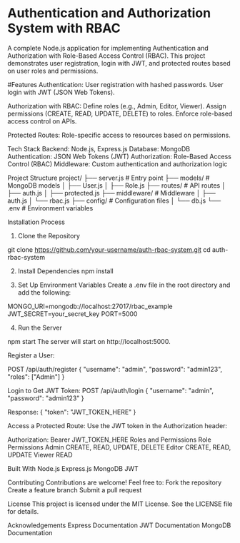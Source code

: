 # Authentication and Authorization System with RBAC
A complete Node.js application for implementing Authentication and Authorization with Role-Based Access Control (RBAC). This project demonstrates user registration, login with JWT, and protected routes based on user roles and permissions.

#Features
Authentication: User registration with hashed passwords.
User login with JWT (JSON Web Tokens).


Authorization with RBAC:
Define roles (e.g., Admin, Editor, Viewer).
Assign permissions (CREATE, READ, UPDATE, DELETE) to roles.
Enforce role-based access control on APIs.


Protected Routes:
Role-specific access to resources based on permissions.



Tech Stack
Backend: Node.js, Express.js
Database: MongoDB
Authentication: JSON Web Tokens (JWT)
Authorization: Role-Based Access Control (RBAC)
Middleware: Custom authentication and authorization logic



Project Structure
project/
├── server.js         # Entry point
├── models/           # MongoDB models
│   ├── User.js
│   ├── Role.js
├── routes/           # API routes
│   ├── auth.js
│   ├── protected.js
├── middleware/       # Middleware
│   ├── auth.js
│   └── rbac.js
├── config/           # Configuration files
│   └── db.js
└── .env              # Environment variables


Installation Process
1. Clone the Repository

git clone https://github.com/your-username/auth-rbac-system.git
cd auth-rbac-system

2. Install Dependencies
npm install

3. Set Up Environment Variables
Create a .env file in the root directory and add the following:

MONGO_URI=mongodb://localhost:27017/rbac_example
JWT_SECRET=your_secret_key
PORT=5000

4. Run the Server

npm start
The server will start on http://localhost:5000.


Register a User:

POST /api/auth/register
{
  "username": "admin",
  "password": "admin123",
  "roles": ["Admin"]
}


Login to Get JWT Token:
POST /api/auth/login
{
  "username": "admin",
  "password": "admin123"
}


Response:
{
  "token": "JWT_TOKEN_HERE"
}



Access a Protected Route: Use the JWT token in the Authorization header:

Authorization: Bearer JWT_TOKEN_HERE
Roles and Permissions
Role	Permissions
Admin	CREATE, READ, UPDATE, DELETE
Editor	CREATE, READ, UPDATE
Viewer	READ



Built With
Node.js
Express.js
MongoDB
JWT


Contributing
Contributions are welcome! Feel free to:
Fork the repository
Create a feature branch
Submit a pull request


License
This project is licensed under the MIT License. See the LICENSE file for details.

Acknowledgements
Express Documentation
JWT Documentation
MongoDB Documentation

